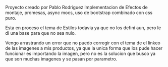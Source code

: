 Proyecto creado por Pablo Rodriguez
Implementacion de Efectos de montaje, promesas, async mocs, uso de bootstrap combinado con css puro.

Esta en proceso el tema de Estilos todavia ya que no los defini aun, pero le di una base para que no sea nulo.

Vengo arrastrando un error que no puedo corregir con el tema de el linkeo de las imagenes a mis productos, ya que la unica forma que los pude hacer funcionar es importando la imagen, pero no es la solucion que busco ya que son muchas imagenes y se pasan por parametro.